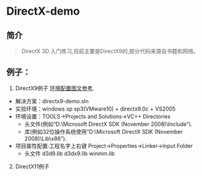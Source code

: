DirectX-demo
========

## 简介
>  DirectX 3D 入门练习,目前主要是DirectX9的,部分代码来源自书籍和网络。


## 例子：
1. DirectX9例子 [环境配置图文参考](http://www.cnblogs.com/leexuzhi/archive/2011/10/12/2206587.html).
  * 解决方案：directx9-demo.sln
  * 实验环境：windows xp sp3(VMware10) + directx9.0c + VS2005 
  * 环境设置：TOOLS->Projects and Solutions->VC++ Directories 
    - 头文件(例如“D:\Microsoft DirectX SDK (November 2008)\Include”). 
    - 库(例如32位操作系统使用“D:\Microsoft DirectX SDK (November 2008)\Lib\x86”). 
  * 项目属性配置:工程名字上右键 Project->Properties->Linker->Input Folder
    - 头文件 d3d9.lib d3dx9.lib winmm.lib 

2. DirectX11例子
